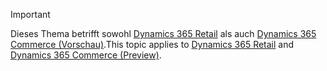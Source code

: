 > [!IMPORTANT]
> <span data-ttu-id="eb4ce-101">Dieses Thema betrifft sowohl [Dynamics 365 Retail](../index.md) als auch [Dynamics 365 Commerce (Vorschau)](../../commerce/index.md).</span><span class="sxs-lookup"><span data-stu-id="eb4ce-101">This topic applies to [Dynamics 365 Retail](../index.md) and [Dynamics 365 Commerce (Preview)](../../commerce/index.md).</span></span>
